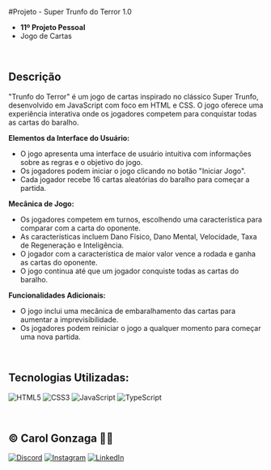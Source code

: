 #Projeto - Super Trunfo do Terror 1.0
- **11º Projeto Pessoal**
- Jogo de Cartas

<br/>

## Descrição

"Trunfo do Terror" é um jogo de cartas inspirado no clássico Super Trunfo, desenvolvido em JavaScript com foco em HTML e CSS. O jogo oferece uma experiência interativa onde os jogadores competem para conquistar todas as cartas do baralho.

**Elementos da Interface do Usuário:**
- O jogo apresenta uma interface de usuário intuitiva com informações sobre as regras e o objetivo do jogo.
- Os jogadores podem iniciar o jogo clicando no botão "Iniciar Jogo".
- Cada jogador recebe 16 cartas aleatórias do baralho para começar a partida.

**Mecânica de Jogo:**
- Os jogadores competem em turnos, escolhendo uma característica para comparar com a carta do oponente.
- As características incluem Dano Físico, Dano Mental, Velocidade, Taxa de Regeneração e Inteligência.
- O jogador com a característica de maior valor vence a rodada e ganha as cartas do oponente.
- O jogo continua até que um jogador conquiste todas as cartas do baralho.

**Funcionalidades Adicionais:**
- O jogo inclui uma mecânica de embaralhamento das cartas para aumentar a imprevisibilidade.
- Os jogadores podem reiniciar o jogo a qualquer momento para começar uma nova partida.

<br/>

## Tecnologias Utilizadas:
![HTML5](https://img.shields.io/badge/html5-%23E34F26.svg?style=flat&logo=html5&logoColor=white) 
![CSS3](https://img.shields.io/badge/css3-%231572B6.svg?style=flat&logo=css3&logoColor=white)
![JavaScript](https://img.shields.io/badge/javascript-%23323330.svg?style=flat&logo=javascript&logoColor=%23F7DF1E)
![TypeScript](https://img.shields.io/badge/typescript-%23007ACC.svg?style=flat&logo=typescript&logoColor=white)


<br/>
  
## © Carol Gonzaga 🏳️‍🌈
[![Discord](https://img.shields.io/badge/Discord-%237289DA.svg?logo=discord&logoColor=white)](https://discord.gg/yZq4x7DQ)
[![Instagram](https://img.shields.io/badge/Instagram-%23E4405F.svg?logo=Instagram&logoColor=white)](https://instagram.com/anacquesta) 
[![LinkedIn](https://img.shields.io/badge/LinkedIn-%230077B5.svg?logo=linkedin&logoColor=white)](https://linkedin.com/in/anacarolgonzaga) 

